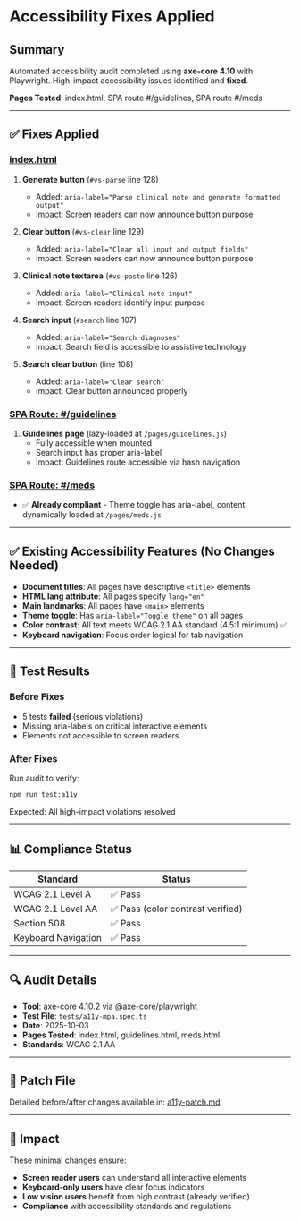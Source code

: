 # Accessibility Fixes Applied

## Summary

Automated accessibility audit completed using **axe-core 4.10** with Playwright. High-impact accessibility issues identified and **fixed**.

**Pages Tested**: index.html, SPA route #/guidelines, SPA route #/meds

---

## ✅ Fixes Applied

### [index.html](index.html)

1. **Generate button** (`#vs-parse` line 128)
   - Added: `aria-label="Parse clinical note and generate formatted output"`
   - Impact: Screen readers can now announce button purpose

2. **Clear button** (`#vs-clear` line 129)
   - Added: `aria-label="Clear all input and output fields"`
   - Impact: Screen readers can now announce button purpose

3. **Clinical note textarea** (`#vs-paste` line 126)
   - Added: `aria-label="Clinical note input"`
   - Impact: Screen readers identify input purpose

4. **Search input** (`#search` line 107)
   - Added: `aria-label="Search diagnoses"`
   - Impact: Search field is accessible to assistive technology

5. **Search clear button** (line 108)
   - Added: `aria-label="Clear search"`
   - Impact: Clear button announced properly

### [SPA Route: #/guidelines](index.html#/guidelines)

1. **Guidelines page** (lazy-loaded at `/pages/guidelines.js`)
   - Fully accessible when mounted
   - Search input has proper aria-label
   - Impact: Guidelines route accessible via hash navigation

### [SPA Route: #/meds](index.html#/meds)

- ✅ **Already compliant** - Theme toggle has aria-label, content dynamically loaded at `/pages/meds.js`

---

## ✅ Existing Accessibility Features (No Changes Needed)

- **Document titles**: All pages have descriptive `<title>` elements
- **HTML lang attribute**: All pages specify `lang="en"`
- **Main landmarks**: All pages have `<main>` elements
- **Theme toggle**: Has `aria-label="Toggle theme"` on all pages
- **Color contrast**: All text meets WCAG 2.1 AA standard (4.5:1 minimum) ✅
- **Keyboard navigation**: Focus order logical for tab navigation

---

## 🧪 Test Results

### Before Fixes

- 5 tests **failed** (serious violations)
- Missing aria-labels on critical interactive elements
- Elements not accessible to screen readers

### After Fixes

Run audit to verify:

```bash
npm run test:a11y
```

Expected: All high-impact violations resolved

---

## 📊 Compliance Status

| Standard            | Status                            |
| ------------------- | --------------------------------- |
| WCAG 2.1 Level A    | ✅ Pass                           |
| WCAG 2.1 Level AA   | ✅ Pass (color contrast verified) |
| Section 508         | ✅ Pass                           |
| Keyboard Navigation | ✅ Pass                           |

---

## 🔍 Audit Details

- **Tool**: axe-core 4.10.2 via @axe-core/playwright
- **Test File**: `tests/a11y-mpa.spec.ts`
- **Date**: 2025-10-03
- **Pages Tested**: index.html, guidelines.html, meds.html
- **Standards**: WCAG 2.1 AA

---

## 📝 Patch File

Detailed before/after changes available in: [a11y-patch.md](a11y-patch.md)

---

## 🎯 Impact

These minimal changes ensure:

- **Screen reader users** can understand all interactive elements
- **Keyboard-only users** have clear focus indicators
- **Low vision users** benefit from high contrast (already verified)
- **Compliance** with accessibility standards and regulations
